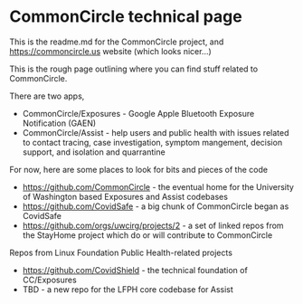 # CommonCircle technical page

This is the readme.md for the CommonCircle project, and https://commoncircle.us website (which looks nicer...)

This is the rough page outlining where you can find stuff related to CommonCircle.

There are two apps, 
* CommonCircle/Exposures - Google Apple Bluetooth Exposure Notification (GAEN)
* CommonCircle/Assist - help users and public health with issues related to contact tracing, case investigation, symptom mangement, decision support, and isolation and quarrantine

For now, here are some places to look for bits and pieces of the code
* https://github.com/CommonCircle - the eventual home for the University of Washington based Exposures and Assist codebases
* https://github.com/CovidSafe - a big chunk of CommonCircle began as CovidSafe
* https://github.com/orgs/uwcirg/projects/2 - a set of linked repos from the StayHome project which do or will contribute to CommonCircle

Repos from Linux Foundation Public Health-related projects
* https://github.com/CovidShield - the technical foundation of CC/Exposures
* TBD - a new repo for the LFPH core codebase for Assist
